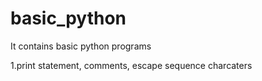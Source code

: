 # basic_python
It contains basic python programs

1.print statement, comments, escape sequence charcaters